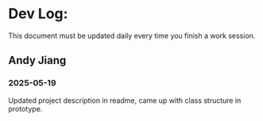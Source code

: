 # Dev Log:

This document must be updated daily every time you finish a work session.

## Andy Jiang

### 2025-05-19
Updated project description in readme, came up with class structure in prototype.
